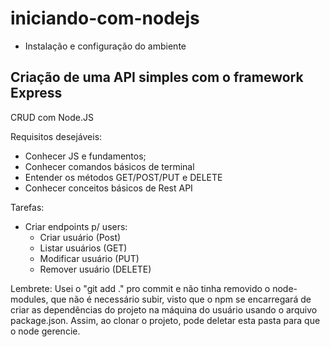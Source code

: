 # iniciando-com-nodejs
- Instalação e configuração do ambiente
## Criação de uma API simples com o framework Express

CRUD com Node.JS

Requisitos desejáveis:
- Conhecer JS e fundamentos;
- Conhecer comandos básicos de terminal
- Entender os métodos GET/POST/PUT e DELETE
- Conhecer conceitos básicos de Rest API

Tarefas:
- Criar endpoints p/ users:
    - Criar usuário (Post)
    - Listar usuários (GET)
    - Modificar usuário (PUT)
    - Remover usuário (DELETE)

Lembrete: Usei o "git add ." pro commit e não tinha removido o node-modules, que não é necessário subir, visto que o npm se encarregará de criar as dependências do projeto na máquina do usuário usando o arquivo package.json. Assim, ao clonar o projeto, pode deletar esta pasta para que o node gerencie.